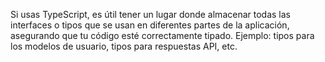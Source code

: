 Si usas TypeScript, es útil tener un lugar donde almacenar todas las interfaces o tipos que se usan en diferentes partes de la aplicación, asegurando que tu código esté correctamente tipado.
Ejemplo: tipos para los modelos de usuario, tipos para respuestas API, etc.